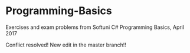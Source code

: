 # Programming-Basics
Exercises and exam problems from Softuni C# Programming Basics, April 2017

Conflict resolved!
New edit in the master branch!!
